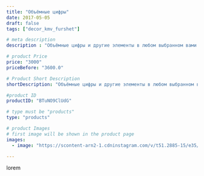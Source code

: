 ```yaml
---
title: "Объёмные цифры"
date: 2017-05-05
draft: false
tags: ["decor_kmv_furshet"]

# meta description
description : "Объёмные цифры и другие элементы в любом выбранном вами цвете."

# product Price
price: "3000"
priceBefore: "3600.0"

# Product Short Description
shortDescription: "Объёмные цифры и другие элементы в любом выбранном вами цвете."

#product ID
productID: "BTuNO9ClUdG"

# type must be "products"
type: "products"

# product Images
# first image will be shown in the product page
images:
  - image: "https://scontent-arn2-1.cdninstagram.com/v/t51.2885-15/e35/18298525_217800962052553_1668980766027022336_n.jpg?se=7&tp=1&_nc_ht=scontent-arn2-1.cdninstagram.com&_nc_cat=101&_nc_ohc=XqEIC_newM8AX8F9hz6&ccb=7-4&oh=f34e2a2f3b922dcad1e9211a6494258f&oe=6082A61C&_nc_sid=86f79a&ig_cache_key=MTUwODIwMTEyNzQzNDYwMjMxMA%3D%3D.2-ccb7-4"

---
```

lorem
